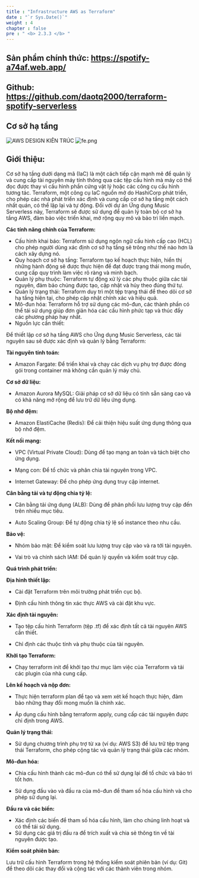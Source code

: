 ```yaml
---
title : "Infrastructure AWS as Terraform"
date : "`r Sys.Date()`"
weight : 4
chapter : false
pre : " <b> 2.3.3 </b> "
---
```

## Sản phẩm chính thức: https://spotify-a74af.web.app/
## Github: https://github.com/daotq2000/terraform-spotify-serverless
## Cơ sở hạ tầng
![AWS DESIGN KIẾN TRÚC](/images/3/3.0/architechture.svg?featherlight=false&width=100pc)
![fe.png](/images/3/3.0/prod.jpeg)
## Giới thiệu:

Cơ sở hạ tầng dưới dạng mã (IaC) là một cách tiếp cận mạnh mẽ để quản lý và cung cấp tài nguyên máy tính thông qua các tệp cấu hình mà máy có thể đọc được thay vì cấu hình phần cứng vật lý hoặc các công cụ cấu hình tương tác. Terraform, một công cụ IaC nguồn mở do HashiCorp phát triển, cho phép các nhà phát triển xác định và cung cấp cơ sở hạ tầng một cách nhất quán, có thể lặp lại và tự động. Đối với dự án Ứng dụng Music Serverless này, Terraform sẽ được sử dụng để quản lý toàn bộ cơ sở hạ tầng AWS, đảm bảo việc triển khai, mở rộng quy mô và bảo trì liền mạch.

**Các tính năng chính của Terraform:**

+ Cấu hình khai báo: Terraform sử dụng ngôn ngữ cấu hình cấp cao (HCL) cho phép người dùng xác định cơ sở hạ tầng sẽ trông như thế nào hơn là cách xây dựng nó.
+ Quy hoạch cơ sở hạ tầng: Terraform tạo kế hoạch thực hiện, hiển thị những hành động sẽ được thực hiện để đạt được trạng thái mong muốn, cung cấp quy trình làm việc rõ ràng và minh bạch.
+ Quản lý phụ thuộc: Terraform tự động xử lý các phụ thuộc giữa các tài nguyên, đảm bảo chúng được tạo, cập nhật và hủy theo đúng thứ tự.
+ Quản lý trạng thái: Terraform duy trì một tệp trạng thái để theo dõi cơ sở hạ tầng hiện tại, cho phép cập nhật chính xác và hiệu quả.
+ Mô-đun hóa: Terraform hỗ trợ sử dụng các mô-đun, các thành phần có thể tái sử dụng giúp đơn giản hóa các cấu hình phức tạp và thúc đẩy các phương pháp hay nhất.
+ Nguồn lực cần thiết:

Để thiết lập cơ sở hạ tầng AWS cho Ứng dụng Music Serverless, các tài nguyên sau sẽ được xác định và quản lý bằng Terraform:

**Tài nguyên tính toán:**

+ Amazon Fargate: Để triển khai và chạy các dịch vụ phụ trợ được đóng gói trong container mà không cần quản lý máy chủ.

**Cơ sở dữ liệu:**

+ Amazon Aurora MySQL: Giải pháp cơ sở dữ liệu có tính sẵn sàng cao và có khả năng mở rộng để lưu trữ dữ liệu ứng dụng.

**Bộ nhớ đệm:**

+ Amazon ElastiCache (Redis): Để cải thiện hiệu suất ứng dụng thông qua bộ nhớ đệm.

**Kết nối mạng:**

+ VPC (Virtual Private Cloud): Dùng để tạo mạng an toàn và tách biệt cho ứng dụng.

+ Mạng con: Để tổ chức và phân chia tài nguyên trong VPC.

+ Internet Gateway: Để cho phép ứng dụng truy cập internet.

**Cân bằng tải và tự động chia tỷ lệ:**

+ Cân bằng tải ứng dụng (ALB): Dùng để phân phối lưu lượng truy cập đến trên nhiều mục tiêu.

+ Auto Scaling Group: Để tự động chia tỷ lệ số instance theo nhu cầu.

**Bảo vệ:**

+ Nhóm bảo mật: Để kiểm soát lưu lượng truy cập vào và ra tới tài nguyên.

+ Vai trò và chính sách IAM: Để quản lý quyền và kiểm soát truy cập.

**Quá trình phát triển:**

**Địa hình thiết lập:**

+ Cài đặt Terraform trên môi trường phát triển cục bộ.

+ Định cấu hình thông tin xác thực AWS và cài đặt khu vực.

**Xác định tài nguyên:**

+ Tạo tệp cấu hình Terraform (tệp .tf) để xác định tất cả tài nguyên AWS cần thiết.

+ Chỉ định các thuộc tính và phụ thuộc của tài nguyên.

**Khởi tạo Terraform:**

+ Chạy terraform init để khởi tạo thư mục làm việc của Terraform và tải các plugin của nhà cung cấp.

**Lên kế hoạch và nộp đơn:**

+ Thực hiện terraform plan để tạo và xem xét kế hoạch thực hiện, đảm bảo những thay đổi mong muốn là chính xác.

+ Áp dụng cấu hình bằng terraform apply, cung cấp các tài nguyên được chỉ định trong AWS.

**Quản lý trạng thái:**

+ Sử dụng chương trình phụ trợ từ xa (ví dụ: AWS S3) để lưu trữ tệp trạng thái Terraform, cho phép cộng tác và quản lý trạng thái giữa các nhóm.

**Mô-đun hóa:**

+ Chia cấu hình thành các mô-đun có thể sử dụng lại để tổ chức và bảo trì tốt hơn.

+ Sử dụng đầu vào và đầu ra của mô-đun để tham số hóa cấu hình và cho phép sử dụng lại.

**Đầu ra và các biến:**

+ Xác định các biến để tham số hóa cấu hình, làm cho chúng linh hoạt và có thể tái sử dụng.
+ Sử dụng các giá trị đầu ra để trích xuất và chia sẻ thông tin về tài nguyên được tạo.

**Kiểm soát phiên bản:**

Lưu trữ cấu hình Terraform trong hệ thống kiểm soát phiên bản (ví dụ: Git) để theo dõi các thay đổi và cộng tác với các thành viên trong nhóm.